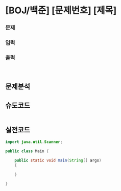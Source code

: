# [BOJ/백준] [문제번호] [제목]

### 문제

### 입력

### 출력

<br/>

## 문제분석

## 슈도코드

```java

```

## 실전코드

```java
import java.util.Scanner;

public class Main {

    public static void main(String[] args)
    {

    }

}
```
